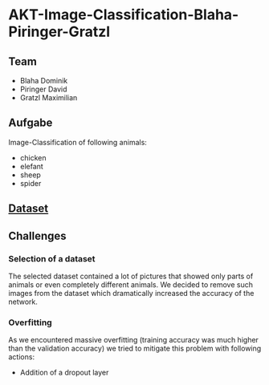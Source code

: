 # AKT-Image-Classification-Blaha-Piringer-Gratzl
## Team
 - Blaha Dominik
 - Piringer David
 - Gratzl Maximilian
 
## Aufgabe
Image-Classification of following animals:
 - chicken
 - elefant
 - sheep
 - spider

## [Dataset](https://www.kaggle.com/alessiocorrado99/animals10)

## Challenges
### Selection of a dataset
The selected dataset contained a lot of pictures that showed only parts of animals or even completely different animals.
We decided to remove such images from the dataset which dramatically increased the accuracy of the network.

### Overfitting
As we encountered massive overfitting (training accuracy was much higher than the validation accuracy) we tried to mitigate this problem with following actions:
 - Addition of a dropout layer